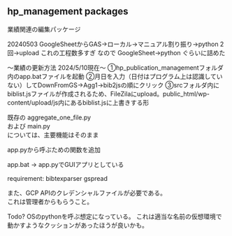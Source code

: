 ## hp_management packages

業績関連の編集パッケージ

20240503
GoogleSheetからGAS→ローカル→マニュアル割り振り→python 2回→upload
これの工程数多すぎ
なので
GoogleSheet→python
ぐらいに詰めた

～業績の更新方法 2024/5/10現在～
①hp_publication_managementフォルダ内のapp.batファイルを起動
②月日を入力（日付はプログラム上は認識していない）してDownFromGS→Agg1→bib2jsの順にクリック
③srcフォルダ内にbiblist.jsファイルが作成されるため、FileZilaにupload。public_html/wp-content/upload/js内にあるbiblist.jsに上書きする形

既存の
aggregate_one_file.py  
および
main.py  
については、主要機能はそのまま

app.pyから呼ぶための関数を追加

app.bat -> app.pyでGUIアプリとしている

requirement:
 bibtexparser
 gspread

また、GCP APIのクレデンシャルファイルが必要である。  
これは管理者からもらうこと。


Todo?
OSのpythonを呼ぶ想定になっている。
これは適当な名前の仮想環境で動かすようなクッションがあったほうが良いかも。

